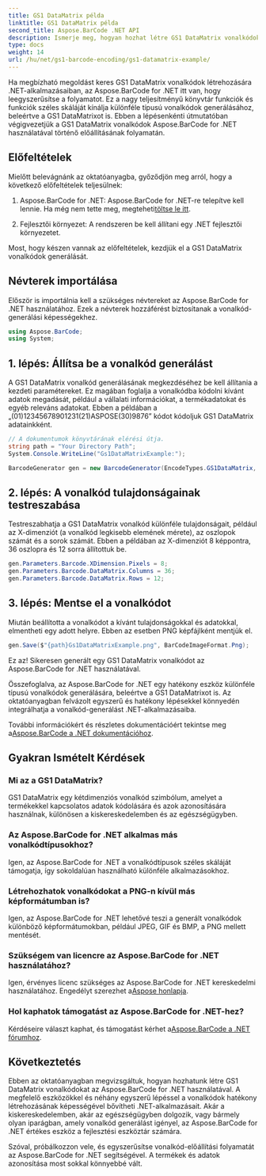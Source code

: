 ```yaml
---
title: GS1 DataMatrix példa
linktitle: GS1 DataMatrix példa
second_title: Aspose.BarCode .NET API
description: Ismerje meg, hogyan hozhat létre GS1 DataMatrix vonalkódokat .NET-ben az Aspose.BarCode használatával. Generáljon vonalkódokat egyszerűen és hatékonyan, néhány lépésben.
type: docs
weight: 14
url: /hu/net/gs1-barcode-encoding/gs1-datamatrix-example/
---
```


Ha megbízható megoldást keres GS1 DataMatrix vonalkódok létrehozására .NET-alkalmazásaiban, az Aspose.BarCode for .NET itt van, hogy leegyszerűsítse a folyamatot. Ez a nagy teljesítményű könyvtár funkciók és funkciók széles skáláját kínálja különféle típusú vonalkódok generálásához, beleértve a GS1 DataMatrixot is. Ebben a lépésenkénti útmutatóban végigvezetjük a GS1 DataMatrix vonalkódok Aspose.BarCode for .NET használatával történő előállításának folyamatán.

## Előfeltételek

Mielőtt belevágnánk az oktatóanyagba, győződjön meg arról, hogy a következő előfeltételek teljesülnek:

1. Aspose.BarCode for .NET: Aspose.BarCode for .NET-re telepítve kell lennie. Ha még nem tette meg, megteheti[töltse le itt](https://releases.aspose.com/barcode/net/).

2. Fejlesztői környezet: A rendszeren be kell állítani egy .NET fejlesztői környezetet.

Most, hogy készen vannak az előfeltételek, kezdjük el a GS1 DataMatrix vonalkódok generálását.

## Névterek importálása

Először is importálnia kell a szükséges névtereket az Aspose.BarCode for .NET használatához. Ezek a névterek hozzáférést biztosítanak a vonalkód-generálási képességekhez.

```csharp
using Aspose.BarCode;
using System;
```

## 1. lépés: Állítsa be a vonalkód generálást

A GS1 DataMatrix vonalkód generálásának megkezdéséhez be kell állítania a kezdeti paramétereket. Ez magában foglalja a vonalkódba kódolni kívánt adatok megadását, például a vállalati információkat, a termékadatokat és egyéb releváns adatokat. Ebben a példában a „(01)12345678901231(21)ASPOSE(30)9876” kódot kódoljuk GS1 DataMatrix adatainkként.

```csharp
// A dokumentumok könyvtárának elérési útja.
string path = "Your Directory Path";
System.Console.WriteLine("Gs1DataMatrixExample:");

BarcodeGenerator gen = new BarcodeGenerator(EncodeTypes.GS1DataMatrix, "(01)12345678901231(21)ASPOSE(30)9876");
```

## 2. lépés: A vonalkód tulajdonságainak testreszabása

Testreszabhatja a GS1 DataMatrix vonalkód különféle tulajdonságait, például az X-dimenziót (a vonalkód legkisebb elemének mérete), az oszlopok számát és a sorok számát. Ebben a példában az X-dimenziót 8 képpontra, 36 oszlopra és 12 sorra állítottuk be.

```csharp
gen.Parameters.Barcode.XDimension.Pixels = 8;
gen.Parameters.Barcode.DataMatrix.Columns = 36;
gen.Parameters.Barcode.DataMatrix.Rows = 12;
```

## 3. lépés: Mentse el a vonalkódot

Miután beállította a vonalkódot a kívánt tulajdonságokkal és adatokkal, elmentheti egy adott helyre. Ebben az esetben PNG képfájlként mentjük el.

```csharp
gen.Save($"{path}Gs1DataMatrixExample.png", BarCodeImageFormat.Png);
```

Ez az! Sikeresen generált egy GS1 DataMatrix vonalkódot az Aspose.BarCode for .NET használatával.

Összefoglalva, az Aspose.BarCode for .NET egy hatékony eszköz különféle típusú vonalkódok generálására, beleértve a GS1 DataMatrixot is. Az oktatóanyagban felvázolt egyszerű és hatékony lépésekkel könnyedén integrálhatja a vonalkód-generálást .NET-alkalmazásaiba.

 További információkért és részletes dokumentációért tekintse meg a[Aspose.BarCode a .NET dokumentációhoz](https://reference.aspose.com/barcode/net/).

## Gyakran Ismételt Kérdések

### Mi az a GS1 DataMatrix?
GS1 DataMatrix egy kétdimenziós vonalkód szimbólum, amelyet a termékekkel kapcsolatos adatok kódolására és azok azonosítására használnak, különösen a kiskereskedelemben és az egészségügyben.

### Az Aspose.BarCode for .NET alkalmas más vonalkódtípusokhoz?
Igen, az Aspose.BarCode for .NET a vonalkódtípusok széles skáláját támogatja, így sokoldalúan használható különféle alkalmazásokhoz.

### Létrehozhatok vonalkódokat a PNG-n kívül más képformátumban is?
Igen, az Aspose.BarCode for .NET lehetővé teszi a generált vonalkódok különböző képformátumokban, például JPEG, GIF és BMP, a PNG mellett mentését.

### Szükségem van licencre az Aspose.BarCode for .NET használatához?
 Igen, érvényes licenc szükséges az Aspose.BarCode for .NET kereskedelmi használatához. Engedélyt szerezhet a[Aspose honlapja](https://purchase.aspose.com/buy).

### Hol kaphatok támogatást az Aspose.BarCode for .NET-hez?
 Kérdéseire választ kaphat, és támogatást kérhet a[Aspose.BarCode a .NET fórumhoz](https://forum.aspose.com/c/barcode/13).

## Következtetés

Ebben az oktatóanyagban megvizsgáltuk, hogyan hozhatunk létre GS1 DataMatrix vonalkódokat az Aspose.BarCode for .NET használatával. A megfelelő eszközökkel és néhány egyszerű lépéssel a vonalkódok hatékony létrehozásának képességével bővítheti .NET-alkalmazásait. Akár a kiskereskedelemben, akár az egészségügyben dolgozik, vagy bármely olyan iparágban, amely vonalkód generálást igényel, az Aspose.BarCode for .NET értékes eszköz a fejlesztési eszköztár számára.

Szóval, próbálkozzon vele, és egyszerűsítse vonalkód-előállítási folyamatát az Aspose.BarCode for .NET segítségével. A termékek és adatok azonosítása most sokkal könnyebbé vált.

